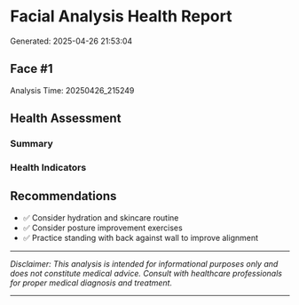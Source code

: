 # Facial Analysis Health Report

Generated: 2025-04-26 21:53:04

## Face #1

Analysis Time: 20250426_215249

## Health Assessment

### Summary

### Health Indicators

## Recommendations

- ✅ Consider hydration and skincare routine
- ✅ Consider posture improvement exercises
- ✅ Practice standing with back against wall to improve alignment

---

*Disclaimer: This analysis is intended for informational purposes only and does not constitute medical advice. Consult with healthcare professionals for proper medical diagnosis and treatment.*

---


